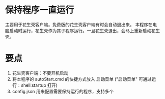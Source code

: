 # 保持程序一直运行

主要用于花生壳客户端。免费版的花生壳客户端有时会自动退出来。
本程序在电脑启动时运行，花生壳作为其子程序运行。一旦花生壳退出，会马上重新启动花生壳。

# 要点

1. 花生壳客户端：不要开机启动
2. 将本程序的 autoStart.cmd 的快捷方式放入 启动菜单 ("启动菜单" 可通过运行：shell:startup 打开)
3. config.json 用来配置需要保持运行的程序，支持多个
